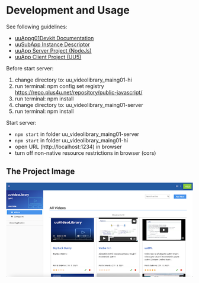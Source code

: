 
# Development and Usage

See following guidelines:

- [uuAppg01Devkit Documentation](https://uuapp.plus4u.net/uu-bookkit-maing01/e884539c8511447a977c7ff070e7f2cf/book)
- [uuSubApp Instance Descriptor](https://uuapp.plus4u.net/uu-bookkit-maing01/289fcd2e11d34f3e9b2184bedb236ded/book/page?code=uuSubAppInstanceDescriptor)
- [uuApp Server Project (NodeJs)](https://uuapp.plus4u.net/uu-bookkit-maing01/2590bf997d264d959b9d6a88ee1d0ff5/book/page?code=getStarted)
- [uuApp Client Project (UU5)](https://uuapp.plus4u.net/uu-bookkit-maing01/ed11ec379073476db0aa295ad6c00178/book/page?code=getStartedHooks)

Before start server:

1. change directory to: uu_videolibrary_maing01-hi
2. run terminal: npm config set registry https://repo.plus4u.net/repository/public-javascript/
3. run terminal: npm install
4. change directory to: uu_videolibrary_maing01-server
5. run terminal: npm install

Start server:

- `npm start` in folder uu_videolibrary_maing01-server
- `npm start` in folder uu_videolibrary_maing01-hi
- open URL (http://localhost:1234) in browser
- turn off non-native resource restrictions in browser (cors) 


<!-- THE PROJECT IMAGE -->
## The Project Image

  <img src="img/uuvl17.png" alt="Logo" />
